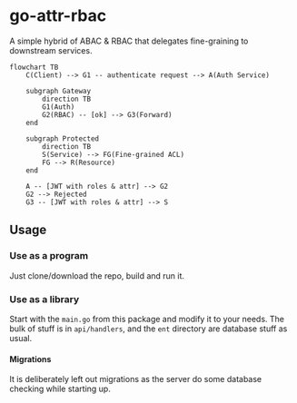 # go-attr-rbac

A simple hybrid of ABAC & RBAC that delegates fine-graining to downstream services.

```mermaid
flowchart TB
    C(Client) --> G1 -- authenticate request --> A(Auth Service)
    
    subgraph Gateway
        direction TB
        G1(Auth)
        G2(RBAC) -- [ok] --> G3(Forward)
    end
    
    subgraph Protected
        direction TB
        S(Service) --> FG(Fine-grained ACL)
        FG --> R(Resource)
    end

    A -- [JWT with roles & attr] --> G2
    G2 --> Rejected
    G3 -- [JWT with roles & attr] --> S
```


## Usage

### Use as a program

Just clone/download the repo, build and run it.


### Use as a library

Start with the `main.go` from this package and modify it to your needs. The bulk of stuff is in
`api/handlers`, and the `ent` directory are database stuff as usual.

#### Migrations

It is deliberately left out migrations as the server do some database checking while starting up.
